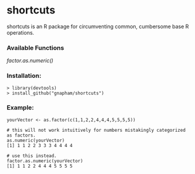 # shortcuts
shortcuts is an R package for circumventing common, cumbersome base R operations.

### Available Functions
*factor.as.numeric()*

### Installation:
```{r}
> library(devtools)
> install_github("gnapham/shortcuts")
```

### Example:
```{r}
yourVector <- as.factor(c(1,1,2,2,4,4,4,5,5,5,5))

# this will not work intuitively for numbers mistakingly categorized as factors.
as.numeric(yourVector)
[1] 1 1 2 2 3 3 3 4 4 4 4

# use this instead.
factor.as.numeric(yourVector)
[1] 1 1 2 2 4 4 4 5 5 5 5
```
